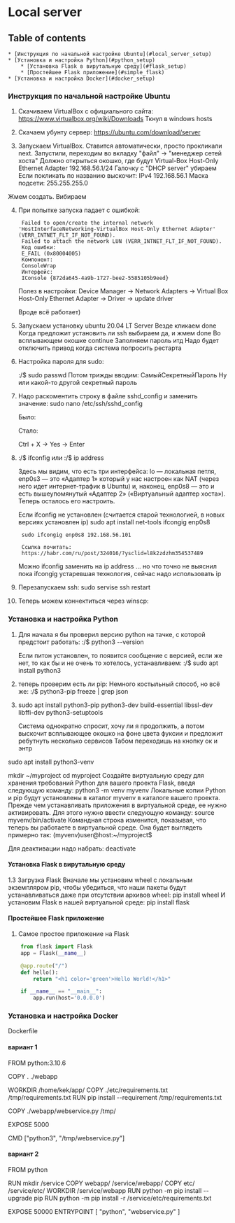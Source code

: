 # Local server

## Table of contents
	
	* [Инструкция по начальной настройке Ubuntu](#local_server_setup)
	* [Установка и настройка Python](#python_setup)
		* [Установка Flask в вирутальную среду](#flask_setup)
		* [Простейшее Flask приложение](#simple_flask)
	* [Установка и настройка Docker](#docker_setup)


<a id="local_server_setup"></a>
### Инструкция по начальной настройке Ubuntu
1. Скачиваем VirtualBox с официального сайта:
https://www.virtualbox.org/wiki/Downloads
Ткнул в windows hosts

2. Скачаем убунту сервер:
https://ubuntu.com/download/server

3. Запускаем VirtualBox.
	Ставится автоматически, просто прокликали next.
	Запустили, переходим во вкладку "файл" -> "менеджер сетей хоста"
	Должно открыться окошко, где будут 
	Virtual-Box Host-Only Ethernet Adapter 192.168.56.1/24
	Галочку с "DHCP server" убираем 
	Если покликать по названию выскочит: IPv4 192.168.56.1
	Маска подсети: 255.255.255.0
	
Жмем создать. Вибираем 
		
4. При попытке запуска падает с ошибкой:
	
		Failed to open/create the internal network 'HostInterfaceNetworking-VirtualBox Host-Only Ethernet Adapter' (VERR_INTNET_FLT_IF_NOT_FOUND).
		Failed to attach the network LUN (VERR_INTNET_FLT_IF_NOT_FOUND).
		Код ошибки: 
		E_FAIL (0x80004005)
		Компонент: 
		ConsoleWrap
		Интерфейс: 
		IConsole {872da645-4a9b-1727-bee2-5585105b9eed}


	Полез в настройки:
	Device Manager -> Network Adapters -> Virtual Box Host-Only Ethernet Adapter ->  Driver -> update driver

	Вроде всё работает)

5. Запускаем установку ubuntu 20.04 LT Server
	Везде кликаем done
	Когда предложит установить ли ssh выбираем да, и жмем done
	Во всплывающем окошке continue 
	Заполняем пароль итд
	Надо будет отключить привод когда система попросить рестарта 


6. Настройка пароля для sudo:

	:/$ sudo passwd
	Потом трижды вводим: СамыйСекретныйПароль
	Ну или какой-то другой секретный пароль

7. Надо раскоментить строку в файле sshd_config и заменить значение:
	sudo nano /etc/ssh/sshd_config
	
	Было:
	
	Стало:
	
	Ctrl + X -> Yes -> Enter

8. 
	:/$ ifconfig 
	или
	:/$ ip address

	Здесь мы видим, что есть три интерфейса: 
		lo — локальная петля, 
		enp0s3 — это «Адаптер 1» который у нас настроен как NAT (через него идет интернет-трафик в Ubuntu) 
		и, наконец, 
		enp0s8 — это и есть вышеупомянутый «Адаптер 2» («Виртуальный адаптер хоста»). Теперь осталось его настроить.
	
	Если ifconfig не установлен (считается старой технологией, в новых версиях установлен ip)
		sudo apt install net-tools
		ifcongig enp0s8

		sudo ifcongig enp0s8 192.168.56.101
		
		Ссылка почитать:
		https://habr.com/ru/post/324016/?ysclid=l8k2zdzhm354537489

	Можно ifconfig заменить на ip address ... но что точно не выяснил пока
	ifcongig устаревшая технология, сейчас надо использовать ip

9. Перезапускаем ssh:
sudo servise ssh restart

10. Теперь можем коннектиться через winscp:





<a id="python_setup"></a>
### Установка и настройка Python

1. Для начала я бы проверил версию python на тачке, с которой предстоит работать:
	:/$ python3 --version
	
	Если питон установлен, то появится сообщение с версией, если же нет, то как бы и не очень то хотелось, устанавливаем:
	:/$ sudo apt install python3
	
	
2. теперь проверим есть ли pip:
	Немного костыльный способ, но всё же:
	:/$ python3-pip freeze | grep json
	
	

3.	sudo apt install python3-pip python3-dev build-essential libssl-dev libffi-dev python3-setuptools

	Система однократно спросит, хочу ли я продолжить, а потом выскочит всплывающее окошко на фоне цвета фуксии и предложит ребутнуть несколько сервисов
	Табом переходишь на кнопку ок и энтр


sudo apt install python3-venv

mkdir ~/myproject
cd myproject
Создайте виртуальную среду для хранения требований Python для вашего проекта Flask, введя следующую команду:
python3 -m venv myvenv
Локальные копии Python и pip будут установлены в каталог myvenv в каталоге вашего проекта. Прежде чем устанавливать приложения в виртуальной среде, ее нужно активировать. Для этого нужно ввести следующую команду:
source myvenv/bin/activate
Командная строка изменится, показывая, что теперь вы работаете в виртуальной среде. Она будет выглядеть примерно так: (myvenv)user@host:~/myproject$

Для деактивации надо набрать: deactivate



<a id="flask_setup"></a>
#### Установка Flask в вирутальную среду
1.3 Загрузка Flask
Вначале мы установим wheel с локальным экземпляром pip, чтобы убедиться, что наши пакеты будут устанавливаться даже при отсутствии архивов wheel:
pip install wheel
И установим Flask в нашей виртуальной среде:
pip install flask

<a id="simple_flask"></a>
#### Простейшее Flask приложение
1. Самое простое приложение на Flask

```python
	from flask import Flask
	app = Flask(__name__)

	@app.route("/")
	def hello():
		return "<h1 color='green'>Hello World!</h1>"

	if __name__ == "__main__":
		app.run(host='0.0.0.0')
```	

<a id="docker_setup"></a>
### Установка и настройка Docker





Dockerfile
#### вариант 1
FROM python:3.10.6

COPY . ./webapp

WORKDIR /home/kek/app/
COPY ./etc/requirements.txt /tmp/requirements.txt
RUN pip install --requirement /tmp/requirements.txt

COPY ./webapp/webservice.py /tmp/

EXPOSE 5000



CMD ["python3", "/tmp/webservice.py"]

#### вариант 2
FROM python

RUN mkdir /service
COPY webapp/ /service/webapp/
COPY etc/ /service/etc/
WORKDIR /service/webapp
RUN python -m pip install --upgrade pip
RUN python -m pip install -r /service/etc/requirements.txt

EXPOSE 50000
ENTRYPOINT [ "python", "webservice.py" ]